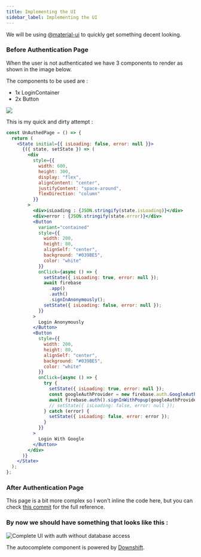 ```yaml
---
title: Implementing the UI
sidebar_label: Implementing the UI
---
```


We will be using [@material-ui](https://material-ui.com) to quickly get something decent looking.

### Before Authentication Page

When the user is not authenticated we have 3 components to render as shown in the image below.

The components to be used are : 

* 1x LoginContainer
* 2x Button 

![](../../.gitbook/assets/screen-shot-2018-08-22-at-2.24.13-pm.png)

This is my quick and dirty attempt : 

```jsx
const UnAuthedPage = () => {
  return (
    <State initial={{ isLoading: false, error: null }}>
      {({ state, setState }) => (
        <div
          style={{
            width: 600,
            height: 300,
            display: "flex",
            alignContent: "center",
            justifyContent: "space-around",
            flexDirection: "column"
          }}
        >
          <div>isLoading : {JSON.stringify(state.isLoading)}</div>
          <div>error : {JSON.stringify(state.error)}</div>
          <Button
            variant="contained"
            style={{
              width: 200,
              height: 80,
              alignSelf: "center",
              background: "#039BE5",
              color: "white"
            }}
            onClick={async () => {
              setState({ isLoading: true, error: null });
              await firebase
                .app()
                .auth()
                .signInAnonymously();
              setState({ isLoading: false, error: null });
            }}
          >
            Login Anonymously
          </Button>
          <Button
            style={{
              width: 200,
              height: 80,
              alignSelf: "center",
              background: "#039BE5",
              color: "white"
            }}
            onClick={async () => {
              try {
                setState({ isLoading: true, error: null });
                const googleAuthProvider = new firebase.auth.GoogleAuthProvider();
                await firebase.auth().signInWithPopup(googleAuthProvider);
                // setState({ isLoading: false, error: null });
              } catch (error) {
                setState({ isLoading: false, error: error });
              }
            }}
          >
            Login With Google
          </Button>
        </div>
      )}
    </State>
  );
};

```

### After Authentication Page

This page is a bit more complex so I won't inline the code here, but you can check [this commit](https://github.com/rakannimer/react-firebase/blob/3264b0a62509c5f321713b10615ba2ce3ee50036/modules/tutorial-bookmarking-app/src/index.tsx) for the full reference.

### By now we should have something that looks like this : 

![Complete UI with auth without database access](../../.gitbook/assets/react-firebase-tutorial-dumb-ui-gif.gif)

The  autocomplete component is powered by [Downshift](https://github.com/paypal/downshift).

 

